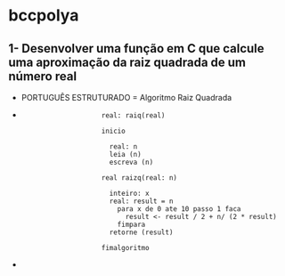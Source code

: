 # bccpolya

1- Desenvolver uma função em C que calcule uma aproximação da raiz quadrada de um número real
-
- PORTUGUÊS ESTRUTURADO = Algoritmo Raiz Quadrada
- 
                          real: raiq(real)

                          inicio
                          
                            real: n
                            leia (n)
                            escreva (n)
                          
                          real raizq(real: n)
                          
                            inteiro: x
                            real: result = n
                              para x de 0 ate 10 passo 1 faca
                                result <- result / 2 + n/ (2 * result)
                              fimpara
                            retorne (result)  
                            
                          fimalgoritmo  
                          
-
